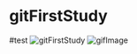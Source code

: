 # gitFirstStudy
#test
![gitFirstStudy](https://github.com/fengyang0329/gitFirstStudy/raw/master/IMG_0687.png)
![gifImage](https://github.com/fengyang0329/gitFirstStudy/raw/master/test.gif)
